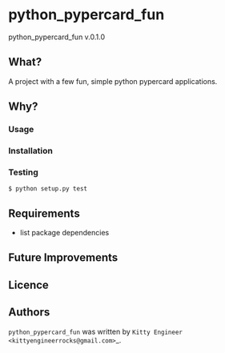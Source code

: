 # python_pypercard_fun
python_pypercard_fun v.0.1.0

## What?
A project with a few fun, simple python pypercard applications.

## Why?

### Usage

### Installation

### Testing
```
$ python setup.py test
```

## Requirements

- list package dependencies

## Future Improvements

## Licence

## Authors
`python_pypercard_fun` was written by `Kitty Engineer <kittyengineerrocks@gmail.com>`_.

